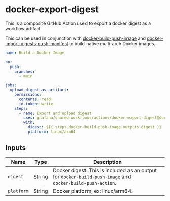 # docker-export-digest

This is a composite GitHub Action used to export a docker digest as a workflow artifact.

This can be used in conjunction with [docker-build-push-image] and [docker-import-digests-push-manifest] to build
native multi-arch Docker images.

[docker/build-push-action]: https://github.com/docker/build-push-action
[docker-build-push-image]: ../docker-build-push-image/README.md
[docker-export-digest]: ../docker-export-digest/README.md
[docker-import-digests-push-manifest]: ../docker-import-digests-push-manifest/README.md

<!-- x-release-please-start-version -->

```yaml
name: Build a Docker Image

on:
  push:
    branches:
      - main

jobs:
  upload-digest-as-artifact:
    permissions:
      contents: read
      id-token: write
    steps:
      - name: Export and upload digest
        uses: grafana/shared-workflows/actions/docker-export-digest@docker-export-digest/v0.1.1
        with:
          digest: ${{ steps.docker-build-push-image.outputs.digest }}
          platform: linux/arm64
```

<!-- x-release-please-end-version -->

## Inputs

| Name       | Type   | Description                                                                                                |
| ---------- | ------ | ---------------------------------------------------------------------------------------------------------- |
| `digest`   | String | Docker digest. This is included as an output for `docker-build-push-image` and `docker/build-push-action`. |
| `platform` | String | Docker platform, ex: linux/arm64.                                                                          |
